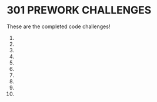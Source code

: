# 301 PREWORK CHALLENGES

These are the completed code challenges!

1. 
2. 
3. 
4. 
5. 
6. 
7. 
8. 
9. 
10. 